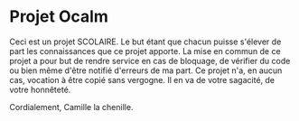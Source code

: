 # Projet Ocalm

Ceci est un projet SCOLAIRE. Le but étant que chacun puisse s'élever de part les connaissances que ce projet apporte.
La mise en commun de ce projet a pour but de rendre service en cas de bloquage, de vérifier du code ou bien même d'être notifié d'erreurs de ma part.
Ce projet n'a, en aucun cas, vocation à être copié sans vergogne. Il en va de votre sagacité, de votre honnêteté.

Cordialement, Camille la chenille.